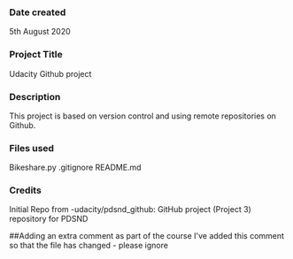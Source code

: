 ### Date created
5th August 2020

### Project Title
Udacity Github project

### Description
This project is based on version control and using remote repositories on Github.

### Files used
Bikeshare.py
.gitignore
README.md


### Credits
Initial Repo from -udacity/pdsnd_github: GitHub project (Project 3) repository for PDSND

##Adding an extra comment as part of the course
I've added this comment so that the file has changed - please ignore
